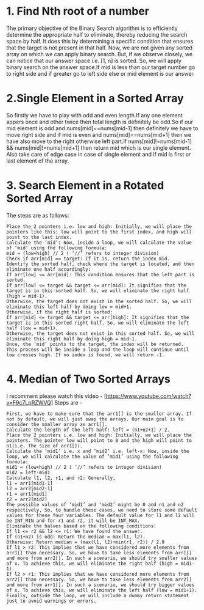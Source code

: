# 1. Find Nth root of a number
The primary objective of the Binary Search algorithm is to efficiently determine the appropriate half to eliminate, thereby reducing the search space by half. It does this by determining a specific condition that ensures that the target is not present in that half.
Now, we are not given any sorted array on which we can apply binary search. But, if we observe closely, we can notice that our answer space i.e. [1, n] is sorted. So, we will apply binary search on the answer space.If mid is less than our target number go to right side and if greater go to left side else or mid element is our answer.

# 2.Single Element in a Sorted Array
So firstly we have to play with odd and even length.If any one element appers once and other twice then total length is definitely be odd.So if our mid element is odd and nums[mid]==nums[mid-1] then definitely we have to move right side and if mid is even and nums[mid]==nums[mid+1] then we have also move to the right otherwise left part.If nums[mid]!=nums[mid-1] && nums[mid]!=nums[mid+1] then return mid which is our single element. Also take care of edge case in case of single element and if mid is first or last element of the array.

# 3. Search Element in a Rotated Sorted Array
The steps are as follows:

    Place the 2 pointers i.e. low and high: Initially, we will place the pointers like this: low will point to the first index, and high will point to the last index.
    Calculate the ‘mid’: Now, inside a loop, we will calculate the value of ‘mid’ using the following formula:
    mid = (low+high) // 2 ( ‘//’ refers to integer division)
    Check if arr[mid] == target: If it is, return the index mid.
    Identify the sorted half, check where the target is located, and then eliminate one half accordingly:
    If arr[low] <= arr[mid]: This condition ensures that the left part is sorted.
    If arr[low] <= target && target <= arr[mid]: It signifies that the target is in this sorted half. So, we will eliminate the right half (high = mid-1).
    Otherwise, the target does not exist in the sorted half. So, we will eliminate this left half by doing low = mid+1.
    Otherwise, if the right half is sorted:
    If arr[mid] <= target && target <= arr[high]: It signifies that the target is in this sorted right half. So, we will eliminate the left half (low = mid+1).
    Otherwise, the target does not exist in this sorted half. So, we will eliminate this right half by doing high = mid-1.
    Once, the ‘mid’ points to the target, the index will be returned.
    This process will be inside a loop and the loop will continue until low crosses high. If no index is found, we will return -1.
# 4.  Median of Two Sorted Arrays
I recomment please watch this video - [https://www.youtube.com/watch?v=F9c7LpRZWVQ]
Steps are -

    First, we have to make sure that the arr1[] is the smaller array. If not by default, we will just swap the arrays. Our main goal is to consider the smaller array as arr1[].
    Calculate the length of the left half: left = (n1+n2+1) / 2.
    Place the 2 pointers i.e. low and high: Initially, we will place the pointers. The pointer low will point to 0 and the high will point to n1(i.e. The size of arr1[]).
    Calculate the ‘mid1’ i.e. x and ‘mid2’ i.e. left-x: Now, inside the loop, we will calculate the value of ‘mid1’ using the following formula:
    mid1 = (low+high) // 2 ( ‘//’ refers to integer division)
    mid2 = left-mid1
    Calculate l1, l2, r1, and r2: Generally,
    l1 = arr1[mid1-1]
    l2 = arr2[mid2-1]
    r1 = arr1[mid1]
    r2 = arr2[mid2]
    The possible values of ‘mid1’ and ‘mid2’ might be 0 and n1 and n2 respectively. So, to handle these cases, we need to store some default values for these four variables. The default value for l1 and l2 will be INT_MIN and for r1 and r2, it will be INT_MAX.
    Eliminate the halves based on the following conditions:
    If l1 <= r2 && l2 <= r1: We have found the answer.
    If (n1+n2) is odd: Return the median = max(l1, l2).
    Otherwise: Return median = (max(l1, l2)+min(r1, r2)) / 2.0
    If l1 > r2: This implies that we have considered more elements from arr1[] than necessary. So, we have to take less elements from arr1[] and more from arr2[]. In such a scenario, we should try smaller values of x. To achieve this, we will eliminate the right half (high = mid1-1).
    If l2 > r1: This implies that we have considered more elements from arr2[] than necessary. So, we have to take less elements from arr2[] and more from arr1[]. In such a scenario, we should try bigger values of x. To achieve this, we will eliminate the left half (low = mid1+1).
    Finally, outside the loop, we will include a dummy return statement just to avoid warnings or errors.
